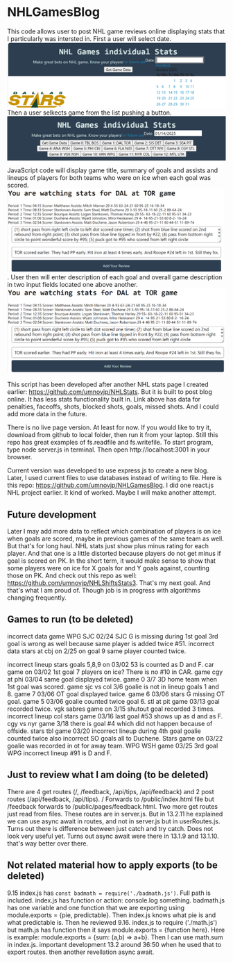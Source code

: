 # NHLGamesBlog
This code allows user to post NHL game reviews online displaying stats that I particularly was intersted in. First a user will select date. ![Alt text](./public/pages/image.png) Then a user selkects game from the list pushing a button. ![Alt text](./public/pages/image-1.png)JavaScript code will display game title, summary of goals and assists and lineups of players for both teams who were on ice when each goal was scored. ![Alt text](./public/pages/image-2.png). User then will enter description of each goal and overall game description in two input fields located one above another.![Alt text](./public/pages/image-3.png)

This script has been developed after another NHL stats page I created earlier: https://github.com/umnovjp/NHLStats. But it is built to post blog online. It has less stats functionality built in. Link above has data for penalties, faceoffs, shots, blocked shots, goals, missed shots. And I could add more data in the future.

There is no live page version. At least for now. If you would like to try it, download from github to local folder, then run it from your laptop. Still this repo has great examples of fs.readfile and fs.writefile. To start program, type node server.js in terminal. Then open http://localhost:3001 in your browser.

Current version was developed to use express.js to create a new blog. Later, I used current files to use databases instead of writing to file. Here is this repo: https://github.com/umnovjp/NHLGamesBlog. I did one react.js NHL project earlier. It kind of worked. Maybe I will make another attempt. 

## Future development
Later I may add more data to reflect which combination of players is on ice when goals are scored, maybe in previous games of the same team as well. But that's for long haul. NHL stats just show plus minus rating for each player. And that one is a little distorted because players do not get minus if goal is scored on PK. In the short term, it would make sense to show that some players were on ice for X goals for and Y goals against, counting those on PK. And check out this repo as well: https://github.com/umnovjp/NHLShiftsStats3. That's my next goal. And that's what I am proud of. Though job is in progress with algorithms changing frequently.  

## Games to run (to be deleted)
incorrect data game WPG SJC 02/24 SJC G is missing during 1st goal 3rd goal is wrong as well because same player is added twice #51. incorrect data stars at cbj on 2/25 on goal 9 same player counted twice. 

incorrect lineup stars goals 5,8,9 on 03/02 53 is counted as D and F. car game on 03/02 1st goal 7 players on ice? There is no #10 in CAR. game cgy at phi 03/04 same goal displayed twice. game 0 3/7 3D home team when 1st goal was scored. game sjc vs col 3/6 goalie is not in lineup goals 1 and 8. game 7 03/06 OT goal displayed twice. game 6 03/06 stars G missing OT goal. game 5 03/06 goalie counted twice goal 6. stl at pit game 03/13 goal recorded twice. vgk sabres game on 3/15 shutout goal recorded 3 times. incorrect lineup col stars game 03/16 last goal #53 shows up as d and as F. cgy vs nyr game 3/18 there is goal #4 which did not happen because of offside. stars tbl game 03/20 incorrect lineup during 4th goal goalie counted twice also incorrect SO goals all to Duchene. Stars game on 03/22 goalie was recorded in ot for away team. WPG WSH game 03/25 3rd goal WPG incorrect lineup #91 is D and F. 

## Just to review what I am doing (to be deleted)
There are 4 get routes (/, /feedback, /api/tips, /api/feedback) and 2 post routes (/api/feedback, /api/tips). / Forwards to /public/index.html file but /feedback forwards to /public/pages/feedback.html. Two more get routes just read from files. These routes are in server.js. But in 13.2.11 he explained we can use async await in routes, and not in server.js but in userRoutes.js. Turns out there is difference between just catch and try catch. Does not look very useful yet. Turns out async await were there in 13.1.9 and 13.1.10. that's way better over there. 

## Not related material how to apply exports (to be deleted)
9.15 index.js has `const badmath = require('./badmath.js')`. Full path is included. index.js has function or action: console.log something. badmath.js has one variable and one function that we are exporting using module.exports = {pie, predictable}. Then index.js knows what pie is and what predictable is. Then he reviewed 9.16. index.js to require ('./math.js') but math.js has function then it says module.exports = {function here}. Here is example: module.exports = {sum: (a,b) => a+b}. Then I can use math.sum in index.js. important development 13.2 around 36:50 when he used that to export routes. then another revellation async await. 